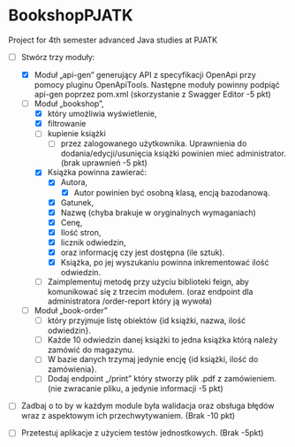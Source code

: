 # BookshopPJATK
Project for 4th semester advanced Java studies at PJATK
- [ ] Stwórz trzy moduły: 
  - [X] Moduł „api-gen” generujący API z specyfikacji OpenApi przy pomocy pluginu OpenApiTools. Następne moduły powinny 
  podpiąć api-gen poprzez pom.xml (skorzystanie z Swagger Editor -5 pkt)
  - [ ] Moduł „bookshop”, 
    - [X] który umożliwia wyświetlenie,
    - [X] filtrowanie 
    - [ ] kupienie książki 
      - [ ] przez zalogowanego użytkownika. Uprawnienia do dodania/edycji/usunięcia książki powinien mieć administrator. (brak uprawnień -5 pkt) 
    - [X] Książka powinna zawierać: 
      - [X] Autora, 
        - [X] Autor powinien być osobną klasą, encją bazodanową.
      - [X] Gatunek, 
      - [X] Nazwę (chyba brakuje w oryginalnych wymaganiach)
      - [X] Cenę, 
      - [X] Ilość stron, 
      - [X] licznik odwiedzin, 
      - [X] oraz informację czy jest dostępna (ile sztuk).
      - [X] Książka, po jej wyszukaniu powinna inkrementować ilość odwiedzin. 
    - [ ] Zaimplementuj metodę przy użyciu biblioteki feign, aby komunikować się z trzecim modułem. (oraz endpoint dla 
    administratora /order-report który ją wywoła)  
  - [ ] Moduł „book-order” 
    - [ ] który przyjmuje listę obiektów {id książki, nazwa, ilość odwiedzin}. 
    - [ ] Każde 10 odwiedzin danej książki to jedna książka którą należy zamówić do magazynu.
    - [ ] W bazie danych trzymaj jedynie encję {id książki, ilość do zamówienia}. 
    - [ ] Dodaj endpoint „/print” który stworzy plik .pdf z zamówieniem. 
    (nie zwracanie pliku, a jedynie informacji -5 pkt) 
- [ ] Zadbaj o to by w każdym module była walidacja oraz obsługa błędów wraz z aspektowym ich przechwytywaniem.
(Brak  -10 pkt) 
- [ ] Przetestuj aplikacje z użyciem testów jednostkowych.
(Brak -5pkt) 

 